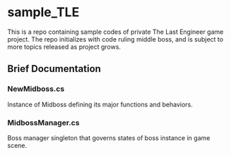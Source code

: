 # sample_TLE

This is a repo containing sample codes of private The Last Engineer game project. The repo initializes with code ruling middle boss, and is subject to more topics released as project grows.

## Brief Documentation
### NewMidboss.cs
Instance of Midboss defining its major functions and behaviors. 

### MidbossManager.cs
Boss manager singleton that governs states of boss instance in game scene.
